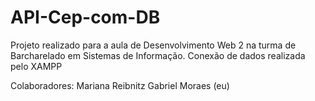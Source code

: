 # API-Cep-com-DB

Projeto realizado para a aula de Desenvolvimento Web 2 na turma de Barcharelado em Sistemas de Informação.
Conexão de dados realizada pelo XAMPP

Colaboradores:
Mariana Reibnitz
Gabriel Moraes (eu)

